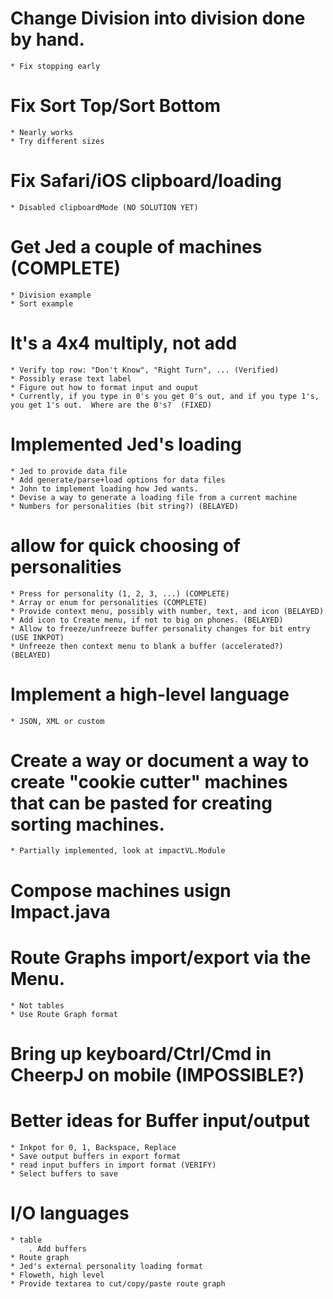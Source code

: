 # Change Division into division done by hand.
    * Fix stopping early

# Fix Sort Top/Sort Bottom
    * Nearly works
    * Try different sizes

# Fix Safari/iOS clipboard/loading
    * Disabled clipboardMode (NO SOLUTION YET)

# Get Jed a couple of machines (COMPLETE)
    * Division example
    * Sort example

# It's a 4x4 multiply, not add
    * Verify top row: "Don't Know", "Right Turn", ... (Verified)
    * Possibly erase text label
    * Figure out how to format input and ouput
    * Currently, if you type in 0's you get 0's out, and if you type 1's, you get 1's out.  Where are the 0's?  (FIXED)

# Implemented Jed's loading
    * Jed to provide data file
    * Add generate/parse+load options for data files
    * John to implement loading how Jed wants.
    * Devise a way to generate a loading file from a current machine
    * Numbers for personalities (bit string?) (BELAYED)


# allow for quick choosing of personalities
    * Press for personality (1, 2, 3, ...) (COMPLETE)
    * Array or enum for personalities (COMPLETE)
    * Provide context menu, possibly with number, text, and icon (BELAYED)
    * Add icon to Create menu, if not to big on phones. (BELAYED)
    * Allow to freeze/unfreeze buffer personality changes for bit entry (USE INKPOT)
    * Unfreeze then context menu to blank a buffer (accelerated?) (BELAYED)

# Implement a high-level language
    * JSON, XML or custom

# Create a way or document a way to create "cookie cutter" machines that can be pasted for creating sorting machines.
    * Partially implemented, look at impactVL.Module

# Compose machines usign Impact.java

# Route Graphs import/export via the Menu.
    * Not tables
    * Use Route Graph format

# Bring up keyboard/Ctrl/Cmd in CheerpJ on mobile (IMPOSSIBLE?)


# Better ideas for Buffer input/output
    * Inkpot for 0, 1, Backspace, Replace
    * Save output buffers in export format
    * read input buffers in import format (VERIFY)
    * Select buffers to save

# I/O languages
    * table
        . Add buffers
    * Route graph
    * Jed's external personality loading format
    * Floweth, high level
    * Provide textarea to cut/copy/paste route graph
